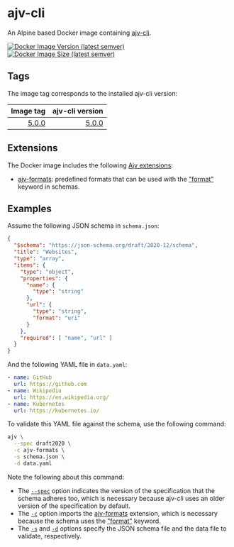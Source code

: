# ajv-cli

An Alpine based Docker image containing [ajv-cli](https://www.npmjs.com/package/ajv-cli).

[![Docker Image Version (latest semver)](https://img.shields.io/docker/v/weibeld/ajv-cli?color=blue&label=docker%20hub&logo=docker&logoColor=white&sort=semver)](https://hub.docker.com/r/weibeld/ajv-cli)
[![Docker Image Size (latest semver)](https://img.shields.io/docker/image-size/weibeld/ajv-cli?color=blue&label=image%20size&logo=docker&logoColor=white&sort=semver)](https://hub.docker.com/r/weibeld/ajv-cli)

## Tags

The image tag corresponds to the installed ajv-cli version:

| Image tag | ajv-cli version |
|----------:|----------------:|
| [5.0.0](https://hub.docker.com/r/weibeld/ajv-cli/tags?page=1&name=5.0.0) | [5.0.0](https://www.npmjs.com/package/ajv-cli/v/5.0.0) |

## Extensions

The Docker image includes the following [Ajv extensions](https://ajv.js.org/packages/):

- [ajv-formats](https://ajv.js.org/packages/ajv-formats.html): predefined formats that can be used with the ["format"](https://json-schema.org/draft/2020-12/json-schema-validation.html#format) keyword in schemas.

## Examples

Assume the following JSON schema in `schema.json`:

```json
{
  "$schema": "https://json-schema.org/draft/2020-12/schema",
  "title": "Websites",
  "type": "array",
  "items": {
    "type": "object",
    "properties": {
      "name": {
        "type": "string"
      },
      "url": {
        "type": "string",
        "format": "uri"
      }
    },
    "required": [ "name", "url" ]
  }
}
```

And the following YAML file in `data.yaml`:

```yaml
- name: GitHub
  url: https://github.com
- name: Wikipedia
  url: https://en.wikipedia.org/
- name: Kubernetes
  url: https://kubernetes.io/
```

To validate this YAML file against the schema, use the following command:

```bash
ajv \
  --spec draft2020 \
  -c ajv-formats \
  -s schema.json \
  -d data.yaml
```

Note the following about this command:

- The [`--spec`](https://ajv.js.org/packages/ajv-cli.html#json-schema-language-and-version) option indicates the version of the specification that the schema adheres too, which is necessary because ajv-cli uses an older version of the specification by default.
- The [`-c`](https://ajv.js.org/packages/ajv-cli.html#c-custom-keywords-formats-definitions) option imports the [ajv-formats](https://ajv.js.org/packages/ajv-formats.html) extension, which is necessary because the schema uses the ["format"](https://json-schema.org/draft/2020-12/json-schema-validation.html#rfc.section.7.3.5) keyword.
- The [`-s`](https://ajv.js.org/packages/ajv-cli.html#s-file-name-of-json-schema) and [`-d`](https://ajv.js.org/packages/ajv-cli.html#d-json-data) options specify the JSON schema file and the data file to validate, respectively.
